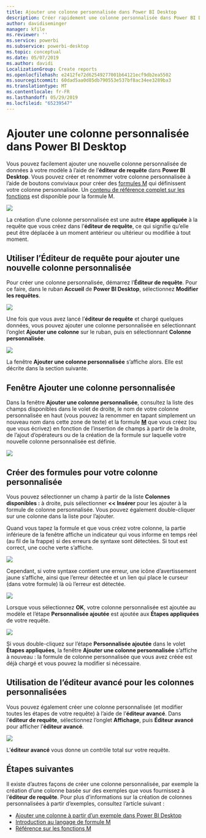 ```yaml
---
title: Ajouter une colonne personnalisée dans Power BI Desktop
description: Créer rapidement une colonne personnalisée dans Power BI Desktop
author: davidiseminger
manager: kfile
ms.reviewer: ''
ms.service: powerbi
ms.subservice: powerbi-desktop
ms.topic: conceptual
ms.date: 05/07/2019
ms.author: davidi
LocalizationGroup: Create reports
ms.openlocfilehash: e2412fe72d62549277001b64121ecf9db2ea5502
ms.sourcegitcommit: 60dad5aa0d85db790553e537bf8ac34ee3289ba3
ms.translationtype: MT
ms.contentlocale: fr-FR
ms.lasthandoff: 05/29/2019
ms.locfileid: "65239547"
---
```

# <a name="add-a-custom-column-in-power-bi-desktop"></a>Ajouter une colonne personnalisée dans Power BI Desktop
Vous pouvez facilement ajouter une nouvelle colonne personnalisée de données à votre modèle à l’aide de l’**éditeur de requête** dans **Power BI Desktop**. Vous pouvez créer et renommer votre colonne personnalisée à l’aide de boutons conviviaux pour créer des [formules M](https://msdn.microsoft.com/library/mt270235.aspx) qui définissent votre colonne personnalisée. Un [contenu de référence complet sur les fonctions](https://msdn.microsoft.com/library/mt779182.aspx) est disponible pour la formule M. 

![](media/desktop-add-custom-column/add-custom-column_01.png)

La création d’une colonne personnalisée est une autre **étape appliquée** à la requête que vous créez dans l’**éditeur de requête**, ce qui signifie qu’elle peut être déplacée à un moment antérieur ou ultérieur ou modifiée à tout moment.

## <a name="use-query-editor-to-add-a-new-custom-column"></a>Utiliser l’Éditeur de requête pour ajouter une nouvelle colonne personnalisée
Pour créer une colonne personnalisée, démarrez l’**Éditeur de requête**. Pour ce faire, dans le ruban **Accueil** de **Power BI Desktop**, sélectionnez **Modifier les requêtes**.

![](media/desktop-add-custom-column/add-column-from-example_02.png)

Une fois que vous avez lancé l’**éditeur de requête** et chargé quelques données, vous pouvez ajouter une colonne personnalisée en sélectionnant l’onglet **Ajouter une colonne** sur le ruban, puis en sélectionnant **Colonne personnalisée**.

![](media/desktop-add-custom-column/add-custom-column_02.png)

La fenêtre **Ajouter une colonne personnalisée** s’affiche alors. Elle est décrite dans la section suivante.

## <a name="the-add-custom-column-window"></a>Fenêtre Ajouter une colonne personnalisée
Dans la fenêtre **Ajouter une colonne personnalisée**, consultez la liste des champs disponibles dans le volet de droite, le nom de votre colonne personnalisée en haut (vous pouvez la renommer en tapant simplement un nouveau nom dans cette zone de texte) et la formule [**M**](https://msdn.microsoft.com/library/mt779182.aspx) que vous créez (ou que vous écrivez) en fonction de l’insertion de champs à partir de la droite, de l’ajout d’opérateurs ou de la création de la formule sur laquelle votre nouvelle colonne personnalisée est définie. 

![](media/desktop-add-custom-column/add-custom-column_03.png)

## <a name="create-formulas-for-your-custom-column"></a>Créer des formules pour votre colonne personnalisée
Vous pouvez sélectionner un champ à partir de la liste **Colonnes disponibles :** à droite, puis sélectionner **<< Insérer** pour les ajouter à la formule de colonne personnalisée. Vous pouvez également double-cliquer sur une colonne dans la liste pour l’ajouter.

Quand vous tapez la formule et que vous créez votre colonne, la partie inférieure de la fenêtre affiche un indicateur qui vous informe en temps réel (au fil de la frappe) si des erreurs de syntaxe sont détectées. Si tout est correct, une coche verte s’affiche.

![](media/desktop-add-custom-column/add-custom-column_04.png)

Cependant, si votre syntaxe contient une erreur, une icône d’avertissement jaune s’affiche, ainsi que l’erreur détectée et un lien qui place le curseur (dans votre formule) là où l’erreur est détectée.

![](media/desktop-add-custom-column/add-custom-column_05.png)

Lorsque vous sélectionnez **OK**, votre colonne personnalisée est ajoutée au modèle et l’étape **Personnalisée ajoutée** est ajoutée aux **Étapes appliquées** de votre requête.

![](media/desktop-add-custom-column/add-custom-column_06.png)

Si vous double-cliquez sur l’étape **Personnalisée ajoutée** dans le volet **Étapes appliquées**, la fenêtre **Ajouter une colonne personnalisée** s’affiche à nouveau : la formule de colonne personnalisée que vous avez créée est déjà chargé et vous pouvez la modifier si nécessaire.

## <a name="using-the-advanced-editor-for-custom-columns"></a>Utilisation de l’éditeur avancé pour les colonnes personnalisées
Vous pouvez également créer une colonne personnalisée (et modifier toutes les étapes de votre requête) à l’aide de l’**éditeur avancé**. Dans l’**éditeur de requête**, sélectionnez l’onglet **Affichage**, puis **Éditeur avancé** pour afficher l’**éditeur avancé**.

![](media/desktop-add-custom-column/add-custom-column_07.png)

L’**éditeur avancé** vous donne un contrôle total sur votre requête.

## <a name="next-steps"></a>Étapes suivantes
Il existe d’autres façons de créer une colonne personnalisée, par exemple la création d’une colonne basée sur des exemples que vous fournissez à l’**éditeur de requête**. Pour plus d’informations sur la création de colonnes personnalisées à partir d’exemples, consultez l’article suivant :

* [Ajouter une colonne à partir d’un exemple dans Power BI Desktop](desktop-add-column-from-example.md)
* [Introduction au langage de formule M](https://msdn.microsoft.com/library/mt270235.aspx)
* [Référence sur les fonctions M](https://msdn.microsoft.com/library/mt779182.aspx)  

